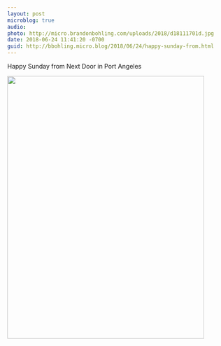 ```yaml
---
layout: post
microblog: true
audio: 
photo: http://micro.brandonbohling.com/uploads/2018/d18111701d.jpg
date: 2018-06-24 11:41:20 -0700
guid: http://bbohling.micro.blog/2018/06/24/happy-sunday-from.html
---
```

Happy Sunday from Next Door in Port Angeles

<img src="http://micro.brandonbohling.com/uploads/2018/d18111701d.jpg" width="450" height="600" />
